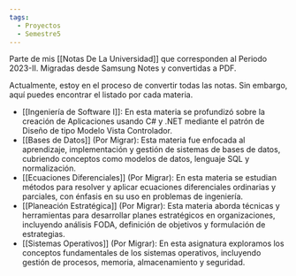 ```yaml
---
tags:
  - Proyectos
  - Semestre5
---
```

Parte de mis [[Notas De La Universidad]] que corresponden al Periodo 2023-II. Migradas desde Samsung Notes y convertidas a PDF.

Actualmente, estoy en el proceso de convertir todas las notas. Sin embargo, aquí puedes encontrar el listado por cada materia.

- [[Ingeniería de Software I]]: En esta materia se profundizó sobre la creación de Aplicaciones usando C# y .NET mediante el patrón de Diseño de tipo Modelo Vista Controlador.
- [[Bases de Datos]] (Por Migrar): Esta materia fue enfocada al aprendizaje, implementación y gestión de sistemas de bases de datos, cubriendo conceptos como modelos de datos, lenguaje SQL y normalización.
- [[Ecuaciones Diferenciales]] (Por Migrar): En esta materia se estudian métodos para resolver y aplicar ecuaciones diferenciales ordinarias y parciales, con énfasis en su uso en problemas de ingeniería.
- [[Planeación Estratégica]] (Por Migrar): Esta materia aborda técnicas y herramientas para desarrollar planes estratégicos en organizaciones, incluyendo análisis FODA, definición de objetivos y formulación de estrategias.
- [[Sistemas Operativos]] (Por Migrar): En esta asignatura exploramos los conceptos fundamentales de los sistemas operativos, incluyendo gestión de procesos, memoria, almacenamiento y seguridad.
